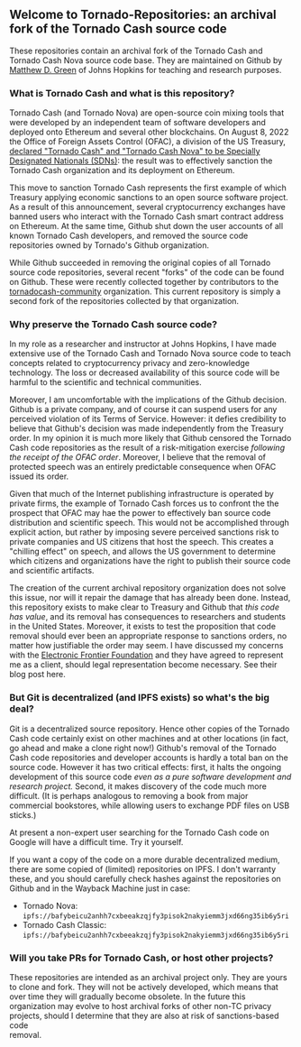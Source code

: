 ## Welcome to Tornado-Repositories: an archival fork of the Tornado Cash source code

These repositories contain an archival fork of the Tornado Cash and Tornado Cash Nova source code base. 
They are maintained on Github by [Matthew D. Green](https://isi.jhu.edu/~mgreen/) of Johns Hopkins for teaching and research purposes.

### What is Tornado Cash and what is this repository?

Tornado Cash (and Tornado Nova) are open-source coin mixing tools that were developed by an independent team of software
developers and deployed onto Ethereum and several other blockchains. On August 8, 2022 the Office of Foreign
Assets Control (OFAC), a division of the US Treasury, [declared "Tornado Cash" and "Tornado Cash Nova" to be
Specially Designated Nationals (SDNs)](https://home.treasury.gov/news/press-releases/jy0916): the result was to effectively sanction the Tornado Cash organization and its deployment on Ethereum.

This move to sanction Tornado Cash represents the first example of which Treasury
applying economic sanctions to an open source software project. As a result of this announcement, several cryptocurrency
exchanges have banned users who interact with the Tornado Cash smart contract address on Ethereum. 
At the same time, Github shut down the user accounts of all known Tornado Cash developers, and removed the source code repositories owned by Tornado's Github organization. 

While Github succeeded in removing the original copies of all Tornado source code repositories, several recent "forks" of the code can be found on Github. These were recently collected together by contributors to the [tornadocash-community](https://github.com/tornadocash-community) organization. This current repository is simply a second fork of the repositories collected by that organization.  

### Why preserve the Tornado Cash source code?

In my role as a researcher and instructor at Johns Hopkins, I have made extensive use of the Tornado Cash and Tornado Nova source code 
to teach concepts related to cryptocurrency privacy and zero-knowledge technology. The loss or decreased availability of this 
source code will be harmful to the scientific and technical communities.

Moreover, I am uncomfortable with the implications of the Github decision. Github is a private company, and of course it can suspend 
users for any perceived violation of its Terms of Service. However: it defies credibility to believe that Github's decision was made independently from the Treasury order. In my opinion it is much more likely that Github censored the 
Tornado Cash code repositories as the result of a risk-mitigation exercise *following the receipt of the OFAC order*. Moreover, I believe that the removal of protected speech was an entirely predictable consequence when OFAC issued its order.

Given that much of the Internet publishing infrastructure is operated by private firms, the example of Tornado Cash forces us to confront the the prospect that OFAC may hae the power to effectively ban source code distribution and scientific speech. This would not be accomplished through explicit action, but rather by imposing severe perceived sanctions risk to private companies and US citizens that host the speech. This creates a "chilling effect" on speech, and allows the US government to determine which citizens and organizations have the right to publish their source code and scientific artifacts. 

The creation of the current archival repository organization does not solve this issue, nor will it repair the damage that has already been done. Instead, this repository exists to make clear to Treasury and Github that *this code has value*, and its removal has consequences to researchers and students in the United States. Moreover, it exists to test the proposition that code removal should ever been an appropriate response to sanctions orders, no matter how justifiable the order may seem. I have discussed my concerns with the [Electronic Frontier Foundation](https://www.eff.org/) and they have agreed to represent me as a client, should legal representation become necessary.  See their blog post here. 

### But Git is decentralized (and IPFS exists) so what's the big deal?

Git is a decentralized source repository. Hence other copies of the Tornado Cash code certainly exist 
on other machines and at other locations (in fact, go ahead and make a clone right now!) 
Github's removal of the Tornado Cash code repositories and developer accounts is hardly a total ban on the source code. However it has two critical effects: first, it halts the ongoing development of this source code *even as a pure software 
development and research project.* Second, it makes discovery of the code much more difficult. (It is perhaps analogous to removing a book from major commercial bookstores, while allowing users to exchange PDF files on USB sticks.)

At present a non-expert user searching for the Tornado Cash code on Google will have a difficult time. Try it yourself.

If you want a copy of the code on a more durable decentralized medium, there are some copied of (limited) repositories on IPFS. I don't warranty these, and you should carefully check hashes against the repositories on Github and in the Wayback Machine just in case:

* Tornado Nova: `ipfs://bafybeicu2anhh7cxbeeakzqjfy3pisok2nakyiemm3jxd66ng35ib6y5ri`
* Tornado Cash Classic: `ipfs://bafybeicu2anhh7cxbeeakzqjfy3pisok2nakyiemm3jxd66ng35ib6y5ri`

### Will you take PRs for Tornado Cash, or host other projects?

These repositories are intended as an archival project only. They are yours to clone and fork. They will not be actively developed,
which means that over time they will gradually become obsolete. In the future this organization may evolve to host archival forks of other non-TC privacy projects, should I determine that they are also at risk of sanctions-based code  
removal.
